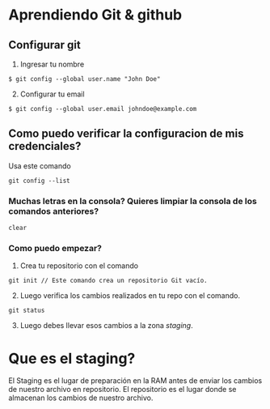 # Aprendiendo Git & github

## Configurar git

1. Ingresar tu nombre
```
$ git config --global user.name "John Doe"
```
2. Configurar tu email 
```
$ git config --global user.email johndoe@example.com
```

## Como puedo verificar la configuracion de mis credenciales?

Usa este comando
```
git config --list
```

### Muchas letras en la consola? Quieres limpiar la consola de los comandos anteriores?

```
clear
```

### Como puedo empezar?

1. Crea tu repositorio con el comando 
```
git init // Este comando crea un repositorio Git vacío.
```

2. Luego verifica los cambios realizados en tu repo con el comando.

```
git status
```
3. Luego debes llevar esos cambios a la zona *staging*. 

# Que es el staging?
El Staging es el lugar de preparación en la RAM antes de enviar los cambios de nuestro archivo en repositorio. El repositorio es el lugar donde se almacenan los cambios de nuestro archivo.

